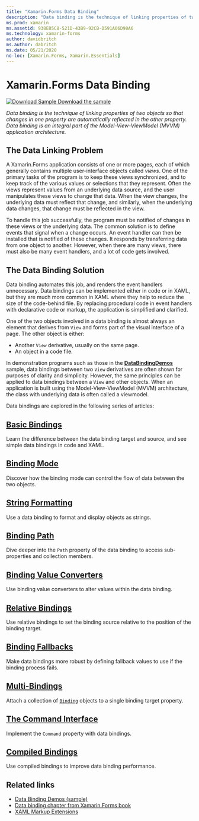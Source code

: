```yaml
---
title: "Xamarin.Forms Data Binding"
description: "Data binding is the technique of linking properties of two objects so that changes in one property are automatically reflected in the other property. Data binding is an integral part of the Model-View-ViewModel (MVVM) application architecture."
ms.prod: xamarin
ms.assetid: 938E85C8-521D-43B9-92CB-D591A06D98A6
ms.technology: xamarin-forms
author: davidbritch
ms.author: dabritch
ms.date: 05/21/2020
no-loc: [Xamarin.Forms, Xamarin.Essentials]
---
```


# Xamarin.Forms Data Binding

[![Download Sample](~/media/shared/download.png) Download the sample](https://docs.microsoft.com/samples/xamarin/xamarin-forms-samples/databindingdemos)

_Data binding is the technique of linking properties of two objects so that changes in one property are automatically reflected in the other property. Data binding is an integral part of the Model-View-ViewModel (MVVM) application architecture._

## The Data Linking Problem

A Xamarin.Forms application consists of one or more pages, each of which generally contains multiple user-interface objects called *views*. One of the primary tasks of the program is to keep these views synchronized, and to keep track of the various values or selections that they represent. Often the views represent values from an underlying data source, and the user manipulates these views to change that data. When the view changes, the underlying data must reflect that change, and similarly, when the underlying data changes, that change must be reflected in the view.

To handle this job successfully, the program must be notified of changes in these views or the underlying data. The common solution is to define events that signal when a change occurs. An event handler can then be installed that is notified of these changes. It responds by transferring data from one object to another. However, when there are many views, there must also be many event handlers, and a lot of code gets involved.

## The Data Binding Solution

Data binding automates this job, and renders the event handlers unnecessary. Data bindings can be implemented either in code or in XAML, but they are much more common in XAML where they help to reduce the size of the code-behind file. By replacing procedural code in event handlers with declarative code or markup, the application is simplified and clarified.

One of the two objects involved in a data binding is almost always an element that derives from `View` and forms part of the visual interface of a page. The other object is either:

- Another `View` derivative, usually on the same page.
- An object in a code file.

In demonstration programs such as those in the [**DataBindingDemos**](/samples/xamarin/xamarin-forms-samples/databindingdemos) sample, data bindings between two `View` derivatives are often shown for purposes of clarity and simplicity. However, the same principles can be applied to data bindings between a `View` and other objects. When an application is built using the Model-View-ViewModel (MVVM) architecture, the class with underlying data is often called a viewmodel.

Data bindings are explored in the following series of articles:

## [Basic Bindings](basic-bindings.md)

Learn the difference between the data binding target and source, and see simple data bindings in code and XAML.

## [Binding Mode](binding-mode.md)

Discover how the binding mode can control the flow of data between the two objects.

## [String Formatting](string-formatting.md)

Use a data binding to format and display objects as strings.

## [Binding Path](binding-path.md)

Dive deeper into the `Path` property of the data binding to access sub-properties and collection members.

## [Binding Value Converters](converters.md)

Use binding value converters to alter values within the data binding.

## [Relative Bindings](relative-bindings.md)

Use relative bindings to set the binding source relative to the position of the binding target.

## [Binding Fallbacks](binding-fallbacks.md)

Make data bindings more robust by defining fallback values to use if the binding process fails.

## [Multi-Bindings](multibinding.md)

Attach a collection of [`Binding`](xref:Xamarin.Forms.Binding) objects to a single binding target property.

## [The Command Interface](commanding.md)

Implement the `Command` property with data bindings.

## [Compiled Bindings](compiled-bindings.md)

Use compiled bindings to improve data binding performance.

## Related links

- [Data Binding Demos (sample)](/samples/xamarin/xamarin-forms-samples/databindingdemos)
- [Data binding chapter from Xamarin.Forms book](~/xamarin-forms/creating-mobile-apps-xamarin-forms/summaries/chapter16.md)
- [XAML Markup Extensions](~/xamarin-forms/xaml/markup-extensions/index.md)